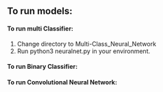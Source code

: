 
## To run models:

#### To run multi Classifier:
1. Change directory to Multi-Class_Neural_Network
2. Run python3 neuralnet.py in your environment.

#### To run Binary Classifier:


#### To run Convolutional Neural Network:

